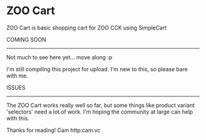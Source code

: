ZOO Cart
========

ZOO Cart is basic shopping cart for ZOO CCK using SimpleCart


COMING SOON
___________

Not much to see here yet... move along :p

I'm still compiling this project for upload. I'm new to this, so please bare with me.


ISSUES
______

The ZOO Cart works really well so far, but some things like product variant 'selectors' need a lot of work. I'm hoping the community at large can help with this.


Thanks for reading!
Cam
http:cam.vc
